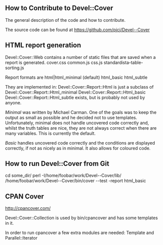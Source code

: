 How to Contribute to Devel::Cover
-------------------------

The general description of the code and how to contribute.

The source code can be found at https://github.com/pjcj/Devel--Cover

HTML report generation
------------------------

Devel::Cover::Web contains a number of static files that are saved when a report is generated.
    cover.css
    common.js
    css.js
    standardista-table-sorting.js

Report formats are 
    html|html_minimal (default)
    html_basic
    html_subtle

They are implemented in:
  Devel::Cover::Report::Html is just a subclass of Devel::Cover::Report::Html_minimal
  Devel::Cover::Report::Html_basic 
  Devel::Cover::Report::Html_subtle  exists, but is probably not used by anyone.

*Minimal* was written by Michael Carman.  One of the goals was to keep the
output as small as possible and he decided not to use templates.
Unfortunately, minimal does not handle uncovered code correctly and,
whilst the truth tables are nice, they are not always correct when there
are many variables.  This is currently the default.

*Basic* handles uncovered code correctly and the conditions are displayed correctly,
if not as nicely as in minimal. It also allows for coloured code.


How to run Devel::Cover from Git
---------------------------------
cd some_dir/
perl -I/home/foobar/work/Devel--Cover/lib/ /home/foobar/work/Devel--Cover/bin/cover --test -report html_basic



CPAN Cover
-----------

http://cpancover.com/

Devel::Cover::Collection  is used by bin/cpancover and has some templates in it.

In order to run cpancover a few extra modules are needed:
Template and Parallel::Iterator
